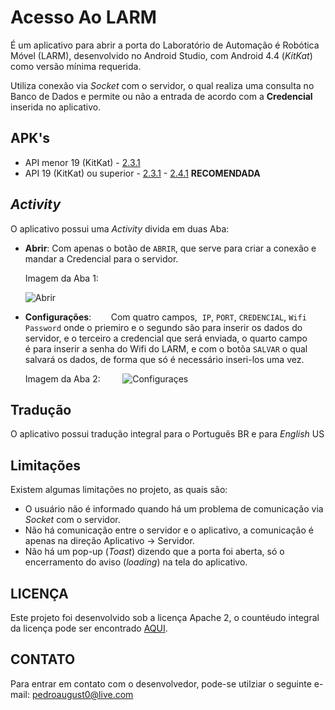 
# Acesso Ao LARM
É um aplicativo para abrir a porta do Laboratório de Automação é Robótica Móvel (LARM), desenvolvido no Android Studio, com Android 4.4 (*KitKat*) como versão mínima requerida.

Utiliza conexão via *Socket* com o servidor, o qual realiza uma consulta no Banco de Dados e permite ou não a entrada de acordo com a **Credencial** inserida no aplicativo.

## APK's
- API menor 19 (KitKat)
        - [2.3.1](APKs/AccessToLARM-2.3.1-API-16.apk)
- API 19 (KitKat) ou superior
        - [2.3.1](APKs/AccessToLARM-2.3.1.apk)
        - [2.4.1](APKs/AccessToLARM-2.4.1.apk) **RECOMENDADA**

## *Activity*
O aplicativo possui uma *Activity* divida em duas Aba:
   - **Abrir**:
        Com apenas o botão de ``ABRIR``, que serve para criar a conexão e mandar a Credencial para o servidor.
        
        Imagem da Aba 1:
        
        ![Abrir](https://uploaddeimagens.com.br/images/000/944/963/original/A2L-open.jpg?1496938328)

  
   - **Configurações**:
        Com quatro campos,  ``IP``, ``PORT``, ``CREDENCIAL``, ``Wifi Password`` onde o priemiro e o segundo são para inserir os dados do servidor, e o terceiro a credencial que será enviada, o quarto campo é para inserir a senha do Wifi do LARM, e com o botõa ``SALVAR`` o qual salvará os dados, de forma que só é necessário inseri-los uma vez.
         
        Imagem da Aba 2:
        
        ![Configuraçes](https://uploaddeimagens.com.br/images/000/944/964/original/A2L-settings.jpg?1496938375)

## Tradução
O aplicativo possui tradução integral para o Português BR e para *English* US

## Limitações
Existem algumas limitações no projeto, as quais são:
   - O usuário não é informado quando há um problema de comunicação via *Socket* com o servidor.
   - Não há comunicação entre o servidor e o aplicativo, a comunicação é apenas na direção Aplicativo -> Servidor.
   - Não há um pop-up (*Toast*) dizendo que a porta foi aberta, só o encerramento do aviso (*loading*) na tela do aplicativo.


## LICENÇA 
Este projeto foi desenvolvido sob a licença Apache 2, o countéudo integral da licença pode ser encontrado [AQUI](./LICENSE).

## CONTATO
Para entrar em contato com o desenvolvedor, pode-se utilziar o seguinte e-mail: <pedroaugust0@live.com>
